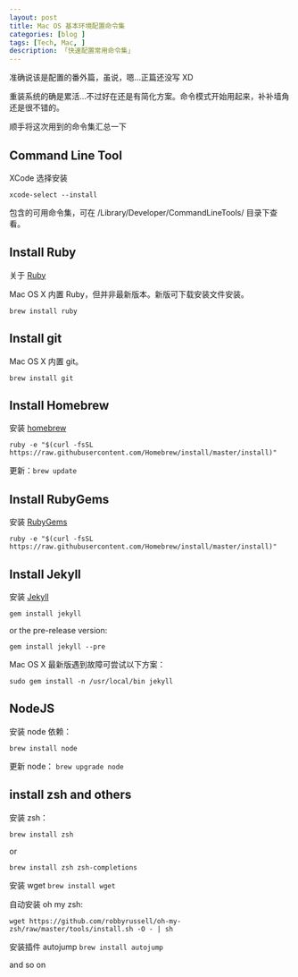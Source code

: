 ```yaml
---
layout: post  
title: Mac OS 基本环境配置命令集 
categories: [blog ]  
tags: [Tech, Mac, ]  
description: 「快速配置常用命令集」   
---
```


准确说该是配置的番外篇，虽说，嗯...正篇还没写 XD

重装系统的确是累活...不过好在还是有简化方案。命令模式开始用起来，补补墙角还是很不错的。

顺手将这次用到的命令集汇总一下



## Command Line Tool

XCode 选择安装

``` 
xcode-select --install
```

包含的可用命令集，可在 /Library/Developer/CommandLineTools/ 目录下查看。

## Install Ruby

关于 [Ruby](https://www.ruby-lang.org/en/downloads/)

Mac OS X 内置 Ruby，但并非最新版本。新版可下载安装文件安装。

```
brew install ruby
```

## Install git

Mac OS X 内置 git。

```
brew install git
```

## Install Homebrew

安装 [homebrew](http://brew.sh/)


```
ruby -e "$(curl -fsSL https://raw.githubusercontent.com/Homebrew/install/master/install)"
```

更新：`brew update`

## Install RubyGems

安装 [RubyGems](https://rubygems.org/pages/download)


```
ruby -e "$(curl -fsSL https://raw.githubusercontent.com/Homebrew/install/master/install)"
```
 
## Install Jekyll

安装 [Jekyll](http://jekyllrb.com/docs/installation/)

```
gem install jekyll
```

or the pre-release version:

```
gem install jekyll --pre
```

Mac OS X 最新版遇到故障可尝试以下方案：

```
sudo gem install -n /usr/local/bin jekyll
```

## NodeJS

安装 node 依赖：

```
brew install node
```

更新 node： `brew upgrade node`


## install zsh and others

安装 zsh：

```
brew install zsh
```
or

```
brew install zsh zsh-completions
```

安装 wget `brew install wget`

自动安装 oh my zsh:

```
wget https://github.com/robbyrussell/oh-my-zsh/raw/master/tools/install.sh -O - | sh
```

安装插件 autojump `brew install autojump`



and so on 